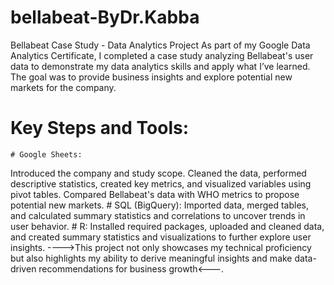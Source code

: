 # bellabeat-ByDr.Kabba
Bellabeat Case Study - Data Analytics Project
As part of my Google Data Analytics Certificate, I completed a case study analyzing Bellabeat's user data to demonstrate my data analytics skills and apply what I’ve learned. The goal was to provide business insights and explore potential new markets for the company.
# Key Steps and Tools:

    # Google Sheets:
  Introduced the company and study scope.
  Cleaned the data, performed descriptive statistics, created key metrics, and visualized variables using pivot tables.
  Compared Bellabeat's data with WHO metrics to propose potential new markets.
    # SQL (BigQuery):
   Imported data, merged tables, and calculated summary statistics and correlations to uncover trends in user behavior.
    # R:
    Installed required packages, uploaded and cleaned data, and created summary statistics and visualizations to further explore user insights.
    ---->This project not only showcases my technical proficiency but also highlights my ability to derive meaningful insights and make data-driven recommendations for business growth<---.
